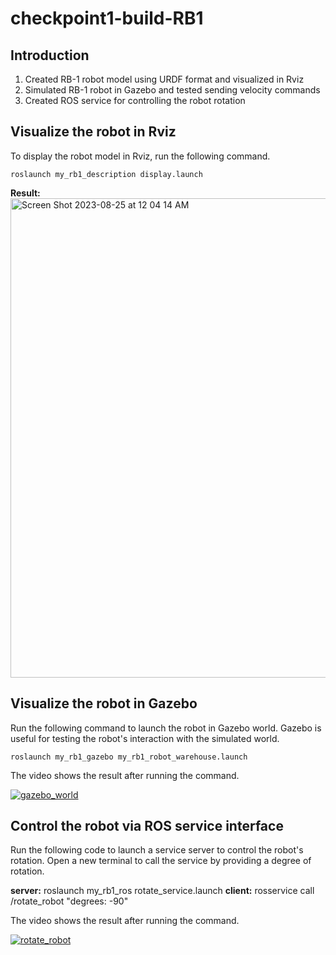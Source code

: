# checkpoint1-build-RB1

## Introduction
<ol>
<li>Created RB-1 robot model using URDF format and visualized in Rviz</li>
<li>Simulated RB-1 robot in Gazebo and tested sending velocity commands</li>
<li>Created ROS service for controlling the robot rotation</li> 
</ol>

## Visualize the robot in Rviz
<p>To display the robot model in Rviz, run the following command.</p>

	roslaunch my_rb1_description display.launch

<strong>Result:</strong><br>
<img width="767" alt="Screen Shot 2023-08-25 at 12 04 14 AM" src="https://github.com/ptientho/checkpoint1-build-RB1/assets/78469954/eb29ee0d-2526-43a5-a9a2-90ea95f52e3a">

## Visualize the robot in Gazebo
<p>Run the following command to launch the robot in Gazebo world. Gazebo is useful for testing the robot's interaction with the simulated world.</p>

	roslaunch my_rb1_gazebo my_rb1_robot_warehouse.launch

<p>The video shows the result after running the command.</p>

[![gazebo_world](https://res.cloudinary.com/marcomontalbano/image/upload/v1692975409/video_to_markdown/images/google-drive--1gh7rEznzsDAF8vFMI7fPV8oyvNZj7GOh-c05b58ac6eb4c4700831b2b3070cd403.jpg)](https://drive.google.com/file/d/1gh7rEznzsDAF8vFMI7fPV8oyvNZj7GOh/view?usp=drive_link "gazebo_world")

## Control the robot via ROS service interface
<p>Run the following code to launch a service server to control the robot's rotation. Open a new terminal to call the service by providing a degree of rotation.</p>
	<strong>server:</strong> roslaunch my_rb1_ros rotate_service.launch
 	<strong>client:</strong> rosservice call /rotate_robot "degrees: -90"
	
<p>The video shows the result after running the command.</p>

[![rotate_robot](https://res.cloudinary.com/marcomontalbano/image/upload/v1692976341/video_to_markdown/images/google-drive--173XGj64Bi_j4qnsDnoNDflXJkbr3R6m3-c05b58ac6eb4c4700831b2b3070cd403.jpg)](https://drive.google.com/file/d/173XGj64Bi_j4qnsDnoNDflXJkbr3R6m3/view?usp=sharing "rotate_robot")

